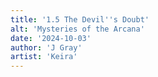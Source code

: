 ```yaml
---
title: '1.5 The Devil''s Doubt'
alt: 'Mysteries of the Arcana'
date: '2024-10-03'
author: 'J Gray'
artist: 'Keira'
---
```

